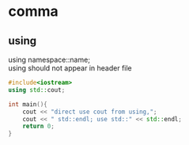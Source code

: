 # comma

## using
using namespace::name;  
using should not appear in header file
```cpp
#include<iostream>
using std::cout;

int main(){
    cout << "direct use cout from using,";
    cout << " std::endl; use std::" << std::endl;
    return 0;
}

```
